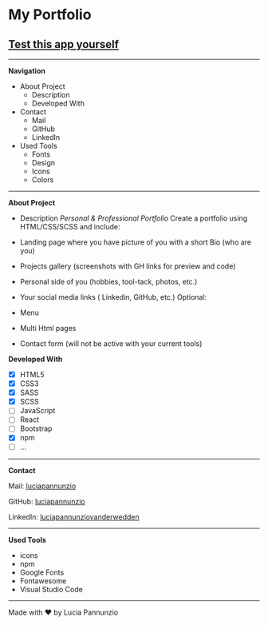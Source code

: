 
# My Portfolio

## [Test this app yourself]( https://luciapannunzio.github.io/Portfolio/)

* * *

**Navigation**
 - About Project
    - Description
    - Developed With
 - Contact
    - Mail
    - GitHub  
    - LinkedIn
 - Used Tools
    - Fonts
    - Design
    - Icons
    - Colors


* * *


**About Project**
 - Description
*Personal & Professional Portfolio* 
Create a portfolio using HTML/CSS/SCSS and include:

- Landing page where you have picture of you with a short Bio (who are you)
- Projects gallery (screenshots with GH links for preview and code)
- Personal side of you (hobbies, tool-tack, photos, etc.)
- Your social media links ( Linkedin, GitHub, etc.) Optional:
- Menu
- Multi Html pages
- Contact form (will not be active with your current tools)

**Developed With**
 - [x] HTML5
 - [x] CSS3
 - [x] SASS
 - [x] SCSS
 - [ ] JavaScript
 - [ ] React
 - [ ] Bootstrap
 - [x] npm
 - [ ] ...
 
* * *



**Contact**

Mail: [luciapannunzio](https://mail.google.com/mail/u/0/#inbox)

GitHub: [luciapannunzio](https://github.com/luciapannunzio/)

LinkedIn: [luciapannunziovanderwedden](https://www.linkedin.com/in/luciapannunziovanderwedden/)


* * *


**Used Tools**
- icons
- npm
- Google Fonts
- Fontawesome
- Visual Studio Code


* * *


Made with :heart: by Lucia Pannunzio

